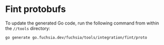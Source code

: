 # Fint protobufs

To update the generated Go code, run the following command from within the
`//tools` directory:

```sh
go generate go.fuchsia.dev/fuchsia/tools/integration/fint/proto
```
